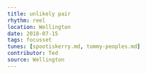 ```yaml
---
title: unlikely pair
rhythm: reel
location: Wellington
date: 2018-07-15
tags: focusset
tunes: [spootiskerry.md, tommy-peoples.md]
contributor: Ted
source: Wellington
---
```

